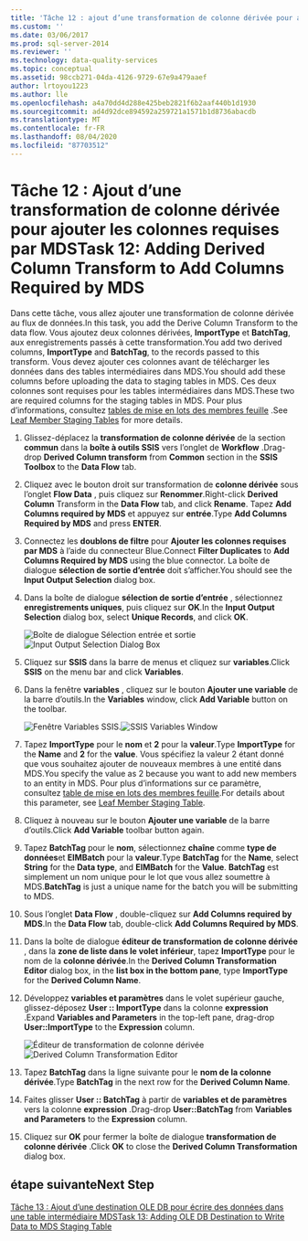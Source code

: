 ```yaml
---
title: 'Tâche 12 : ajout d’une transformation de colonne dérivée pour ajouter des colonnes requises par MDS | Microsoft Docs'
ms.custom: ''
ms.date: 03/06/2017
ms.prod: sql-server-2014
ms.reviewer: ''
ms.technology: data-quality-services
ms.topic: conceptual
ms.assetid: 98ccb271-04da-4126-9729-67e9a479aaef
author: lrtoyou1223
ms.author: lle
ms.openlocfilehash: a4a70dd4d288e425beb2821f6b2aaf440b1d1930
ms.sourcegitcommit: ad4d92dce894592a259721a1571b1d8736abacdb
ms.translationtype: MT
ms.contentlocale: fr-FR
ms.lasthandoff: 08/04/2020
ms.locfileid: "87703512"
---
```

# <a name="task-12-adding-derived-column-transform-to-add-columns-required-by-mds"></a><span data-ttu-id="849f9-102">Tâche 12 : Ajout d’une transformation de colonne dérivée pour ajouter les colonnes requises par MDS</span><span class="sxs-lookup"><span data-stu-id="849f9-102">Task 12: Adding Derived Column Transform to Add Columns Required by MDS</span></span>
  <span data-ttu-id="849f9-103">Dans cette tâche, vous allez ajouter une transformation de colonne dérivée au flux de données.</span><span class="sxs-lookup"><span data-stu-id="849f9-103">In this task, you add the Derive Column Transform to the data flow.</span></span> <span data-ttu-id="849f9-104">Vous ajoutez deux colonnes dérivées, **ImportType** et **BatchTag**, aux enregistrements passés à cette transformation.</span><span class="sxs-lookup"><span data-stu-id="849f9-104">You add two derived columns, **ImportType** and **BatchTag**, to the records passed to this transform.</span></span> <span data-ttu-id="849f9-105">Vous devez ajouter ces colonnes avant de télécharger les données dans des tables intermédiaires dans MDS.</span><span class="sxs-lookup"><span data-stu-id="849f9-105">You should add these columns before uploading the data to staging tables in MDS.</span></span> <span data-ttu-id="849f9-106">Ces deux colonnes sont requises pour les tables intermédiaires dans MDS.</span><span class="sxs-lookup"><span data-stu-id="849f9-106">These two are required columns for the staging tables in MDS.</span></span> <span data-ttu-id="849f9-107">Pour plus d’informations, consultez [tables de mise en lots des membres feuille](../master-data-services/leaf-member-staging-table-master-data-services.md) .</span><span class="sxs-lookup"><span data-stu-id="849f9-107">See [Leaf Member Staging Tables](../master-data-services/leaf-member-staging-table-master-data-services.md) for more details.</span></span>  
  
1.  <span data-ttu-id="849f9-108">Glissez-déplacez la **transformation de colonne dérivée** de la section **commun** dans la **boîte à outils SSIS** vers l’onglet de **Workflow** .</span><span class="sxs-lookup"><span data-stu-id="849f9-108">Drag-drop **Derived Column transform** from **Common** section in the **SSIS Toolbox** to the **Data Flow** tab.</span></span>  
  
2.  <span data-ttu-id="849f9-109">Cliquez avec le bouton droit sur transformation de **colonne dérivée** sous l’onglet **Flow Data** , puis cliquez sur **Renommer**.</span><span class="sxs-lookup"><span data-stu-id="849f9-109">Right-click **Derived Column** Transform in the **Data Flow** tab, and click **Rename**.</span></span> <span data-ttu-id="849f9-110">Tapez **Add Columns required by MDS** et appuyez sur **entrée**.</span><span class="sxs-lookup"><span data-stu-id="849f9-110">Type **Add Columns Required by MDS** and press **ENTER**.</span></span>  
  
3.  <span data-ttu-id="849f9-111">Connectez les **doublons de filtre** pour **Ajouter les colonnes requises par MDS** à l’aide du connecteur Blue.</span><span class="sxs-lookup"><span data-stu-id="849f9-111">Connect **Filter Duplicates** to **Add Columns Required by MDS** using the blue connector.</span></span> <span data-ttu-id="849f9-112">La boîte de dialogue **sélection de sortie d’entrée** doit s’afficher.</span><span class="sxs-lookup"><span data-stu-id="849f9-112">You should see the **Input Output Selection** dialog box.</span></span>  
  
4.  <span data-ttu-id="849f9-113">Dans la boîte de dialogue **sélection de sortie d’entrée** , sélectionnez **enregistrements uniques**, puis cliquez sur **OK**.</span><span class="sxs-lookup"><span data-stu-id="849f9-113">In the **Input Output Selection** dialog box, select **Unique Records**, and click **OK**.</span></span>  
  
     <span data-ttu-id="849f9-114">![Boîte de dialogue Sélection entrée et sortie](../../2014/tutorials/media/et-addingdcttoaddcolumnsrequiredbymds-01.jpg "Boîte de dialogue Sélection entrée et sortie")</span><span class="sxs-lookup"><span data-stu-id="849f9-114">![Input Output Selection Dialog Box](../../2014/tutorials/media/et-addingdcttoaddcolumnsrequiredbymds-01.jpg "Input Output Selection Dialog Box")</span></span>  
  
5.  <span data-ttu-id="849f9-115">Cliquez sur **SSIS** dans la barre de menus et cliquez sur **variables**.</span><span class="sxs-lookup"><span data-stu-id="849f9-115">Click **SSIS** on the menu bar and click **Variables**.</span></span>  
  
6.  <span data-ttu-id="849f9-116">Dans la fenêtre **variables** , cliquez sur le bouton **Ajouter une variable** de la barre d’outils.</span><span class="sxs-lookup"><span data-stu-id="849f9-116">In the **Variables** window, click **Add Variable** button on the toolbar.</span></span>  
  
     <span data-ttu-id="849f9-117">![Fenêtre Variables SSIS.](../../2014/tutorials/media/et-addingdcttoaddcolumnsrequiredbymds-02.jpg "Fenêtre Variables SSIS.")</span><span class="sxs-lookup"><span data-stu-id="849f9-117">![SSIS Variables Window](../../2014/tutorials/media/et-addingdcttoaddcolumnsrequiredbymds-02.jpg "SSIS Variables Window")</span></span>  
  
7.  <span data-ttu-id="849f9-118">Tapez **ImportType** pour le **nom** et **2** pour la **valeur**.</span><span class="sxs-lookup"><span data-stu-id="849f9-118">Type **ImportType** for the **Name** and **2** for the **value**.</span></span> <span data-ttu-id="849f9-119">Vous spécifiez la valeur 2 étant donné que vous souhaitez ajouter de nouveaux membres à une entité dans MDS.</span><span class="sxs-lookup"><span data-stu-id="849f9-119">You specify the value as 2 because you want to add new members to an entity in MDS.</span></span> <span data-ttu-id="849f9-120">Pour plus d’informations sur ce paramètre, consultez [table de mise en lots des membres feuille](../master-data-services/leaf-member-staging-table-master-data-services.md).</span><span class="sxs-lookup"><span data-stu-id="849f9-120">For details about this parameter, see [Leaf Member Staging Table](../master-data-services/leaf-member-staging-table-master-data-services.md).</span></span>  
  
8.  <span data-ttu-id="849f9-121">Cliquez à nouveau sur le bouton **Ajouter une variable** de la barre d’outils.</span><span class="sxs-lookup"><span data-stu-id="849f9-121">Click **Add Variable** toolbar button again.</span></span>  
  
9. <span data-ttu-id="849f9-122">Tapez **BatchTag** pour le **nom**, sélectionnez **chaîne** comme **type de données**et **EIMBatch** pour la **valeur**.</span><span class="sxs-lookup"><span data-stu-id="849f9-122">Type **BatchTag** for the **Name**, select **String** for the **Data type**, and **EIMBatch** for the **Value**.</span></span> <span data-ttu-id="849f9-123">**BatchTag** est simplement un nom unique pour le lot que vous allez soumettre à MDS.</span><span class="sxs-lookup"><span data-stu-id="849f9-123">**BatchTag** is just a unique name for the batch you will be submitting to MDS.</span></span>  
  
10. <span data-ttu-id="849f9-124">Sous l’onglet **Data Flow** , double-cliquez sur **Add Columns required by MDS**.</span><span class="sxs-lookup"><span data-stu-id="849f9-124">In the **Data Flow** tab, double-click **Add Columns Required by MDS**.</span></span>  
  
11. <span data-ttu-id="849f9-125">Dans la boîte de dialogue **éditeur de transformation de colonne dérivée** , dans la **zone de liste dans le volet inférieur**, tapez **ImportType** pour le nom de la **colonne dérivée**.</span><span class="sxs-lookup"><span data-stu-id="849f9-125">In the **Derived Column Transformation Editor** dialog box, in the **list box in the bottom pane**, type **ImportType** for the **Derived Column Name**.</span></span>  
  
12. <span data-ttu-id="849f9-126">Développez **variables et paramètres** dans le volet supérieur gauche, glissez-déposez **User :: ImportType** dans la colonne **expression** .</span><span class="sxs-lookup"><span data-stu-id="849f9-126">Expand **Variables and Parameters** in the top-left pane, drag-drop **User::ImportType** to the **Expression** column.</span></span>  
  
     <span data-ttu-id="849f9-127">![Éditeur de transformation de colonne dérivée](../../2014/tutorials/media/et-addingdcttoaddcolumnsrequiredbymds-03.jpg "Éditeur de transformation de colonne dérivée")</span><span class="sxs-lookup"><span data-stu-id="849f9-127">![Derived Column Transformation Editor](../../2014/tutorials/media/et-addingdcttoaddcolumnsrequiredbymds-03.jpg "Derived Column Transformation Editor")</span></span>  
  
13. <span data-ttu-id="849f9-128">Tapez **BatchTag** dans la ligne suivante pour le **nom de la colonne dérivée**.</span><span class="sxs-lookup"><span data-stu-id="849f9-128">Type **BatchTag** in the next row for the **Derived Column Name**.</span></span>  
  
14. <span data-ttu-id="849f9-129">Faites glisser **User :: BatchTag** à partir de **variables et de paramètres** vers la colonne **expression** .</span><span class="sxs-lookup"><span data-stu-id="849f9-129">Drag-drop **User::BatchTag** from **Variables and Parameters** to the **Expression** column.</span></span>  
  
15. <span data-ttu-id="849f9-130">Cliquez sur **OK** pour fermer la boîte de dialogue **transformation de colonne dérivée** .</span><span class="sxs-lookup"><span data-stu-id="849f9-130">Click **OK** to close the **Derived Column Transformation** dialog box.</span></span>  
  
## <a name="next-step"></a><span data-ttu-id="849f9-131">étape suivante</span><span class="sxs-lookup"><span data-stu-id="849f9-131">Next Step</span></span>  
 [<span data-ttu-id="849f9-132">Tâche 13 : Ajout d’une destination OLE DB pour écrire des données dans une table intermédiaire MDS</span><span class="sxs-lookup"><span data-stu-id="849f9-132">Task 13: Adding OLE DB Destination to Write Data to MDS Staging Table</span></span>](../../2014/tutorials/task-13-adding-ole-db-destination-to-write-data-to-mds-staging-table.md)  
  
  
